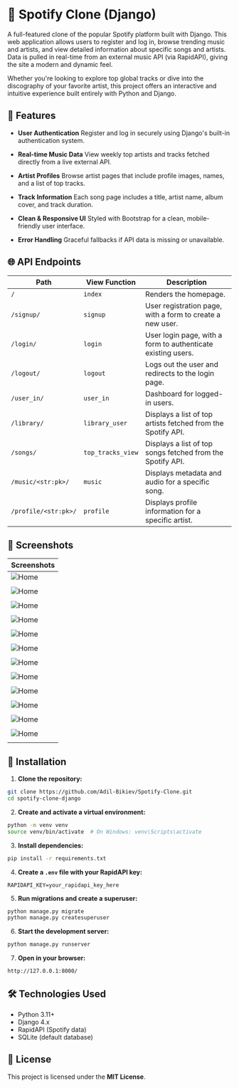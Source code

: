 # 🎵 Spotify Clone (Django)

A full-featured clone of the popular Spotify platform built with Django. This web application allows users to register and log in, browse trending music and artists, and view detailed information about specific songs and artists. Data is pulled in real-time from an external music API (via RapidAPI), giving the site a modern and dynamic feel.

Whether you're looking to explore top global tracks or dive into the discography of your favorite artist, this project offers an interactive and intuitive experience built entirely with Python and Django.

## 🔧 Features

* **User Authentication**
  Register and log in securely using Django's built-in authentication system.

* **Real-time Music Data**
  View weekly top artists and tracks fetched directly from a live external API.

* **Artist Profiles**
  Browse artist pages that include profile images, names, and a list of top tracks.

* **Track Information**
  Each song page includes a title, artist name, album cover, and track duration.

* **Clean & Responsive UI**
  Styled with Bootstrap for a clean, mobile-friendly user interface.

* **Error Handling**
  Graceful fallbacks if API data is missing or unavailable.

## 🌐 API Endpoints

| Path                 | View Function     | Description                                                  |
| -------------------- | ----------------- | ------------------------------------------------------------ |
| `/`                  | `index`           | Renders the homepage.                                        |
| `/signup/`           | `signup`          | User registration page, with a form to create a new user.    |
| `/login/`            | `login`           | User login page, with a form to authenticate existing users. |
| `/logout/`           | `logout`          | Logs out the user and redirects to the login page.           |
| `/user_in/`          | `user_in`         | Dashboard for logged-in users.                               |
| `/library/`          | `library_user`    | Displays a list of top artists fetched from the Spotify API. |
| `/songs/`            | `top_tracks_view` | Displays a list of top songs fetched from the Spotify API.   |
| `/music/<str:pk>/`   | `music`           | Displays metadata and audio for a specific song.             |
| `/profile/<str:pk>/` | `profile`         | Displays profile information for a specific artist.          |


## 📸 Screenshots

| Screenshots                     | 
| ----------------------------- | 
| ![Home](SpotifyClone/assets/assets1.png) | 
|  | 
| ![Home](SpotifyClone/assets/assets2.png) | 
|  | 
| ![Home](SpotifyClone/assets/assets3.png) | 
|  | 
| ![Home](SpotifyClone/assets/assets4.png) | 
|  | 
| ![Home](SpotifyClone/assets/assets5.png) | 
|  | 
| ![Home](SpotifyClone/assets/assets6.png) | 
|  | 
| ![Home](SpotifyClone/assets/assets7.png) | 
|  | 
| ![Home](SpotifyClone/assets/assets8.png) | 
|  | 
| ![Home](SpotifyClone/assets/assets9.png) | 
|  | 
| ![Home](SpotifyClone/assets/assets10.png) | 
|  | 
| ![Home](SpotifyClone/assets/assets12.png) | 
|  | 
| ![Home](SpotifyClone/assets/assets13.png) | 
|  |


## 🚀 Installation

1. **Clone the repository:**

```bash
git clone https://github.com/Adil-Bikiev/Spotify-Clone.git
cd spotify-clone-django
```

2. **Create and activate a virtual environment:**

```bash
python -m venv venv
source venv/bin/activate  # On Windows: venv\Scripts\activate
```

3. **Install dependencies:**

```bash
pip install -r requirements.txt
```

4. **Create a `.env` file with your RapidAPI key:**

```
RAPIDAPI_KEY=your_rapidapi_key_here
```

5. **Run migrations and create a superuser:**

```bash
python manage.py migrate
python manage.py createsuperuser
```

6. **Start the development server:**

```bash
python manage.py runserver
```

7. **Open in your browser:**

```
http://127.0.0.1:8000/
```
## 🛠️ Technologies Used

* Python 3.11+
* Django 4.x
* RapidAPI (Spotify data)
* SQLite (default database)

## 📜 License
This project is licensed under the **MIT License**.
